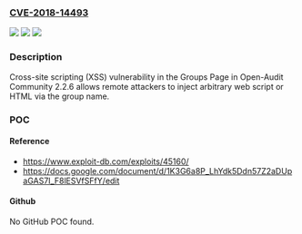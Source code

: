 ### [CVE-2018-14493](https://cve.mitre.org/cgi-bin/cvename.cgi?name=CVE-2018-14493)
![](https://img.shields.io/static/v1?label=Product&message=n%2Fa&color=blue)
![](https://img.shields.io/static/v1?label=Version&message=n%2Fa&color=blue)
![](https://img.shields.io/static/v1?label=Vulnerability&message=n%2Fa&color=brighgreen)

### Description

Cross-site scripting (XSS) vulnerability in the Groups Page in Open-Audit Community 2.2.6 allows remote attackers to inject arbitrary web script or HTML via the group name.

### POC

#### Reference
- https://www.exploit-db.com/exploits/45160/
- https://docs.google.com/document/d/1K3G6a8P_LhYdk5Ddn57Z2aDUpaGAS7I_F8lESVfSFfY/edit

#### Github
No GitHub POC found.

